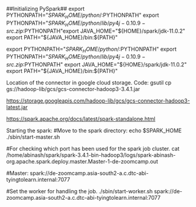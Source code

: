##Initializing PySpark##
export PYTHONPATH="${SPARK_HOME}/python/:$PYTHONPATH"
export PYTHONPATH="${SPARK_HOME}/python/lib/py4j-0.10.9-src.zip:$PYTHONPATH"export JAVA_HOME="${HOME}/spark/jdk-11.0.2"
export PATH="${JAVA_HOME}/bin:${PATH}"

export PYTHONPATH="${SPARK_HOME}/python/:$PYTHONPATH"
export PYTHONPATH="${SPARK_HOME}/python/lib/py4j-0.10.9-src.zip:$PYTHONPATH"
export JAVA_HOME="${HOME}/spark/jdk-11.0.2"
export PATH="${JAVA_HOME}/bin:${PATH}"

Location of the connector in google cloud storage. 
Code: gsutil cp gs://hadoop-lib/gcs/gcs-connector-hadoop3-3.4.1.jar

https://storage.googleapis.com/hadoop-lib/gcs/gcs-connector-hadoop3-latest.jar

https://spark.apache.org/docs/latest/spark-standalone.html


Starting the spark:
#Move to the spark directory: echo $SPARK_HOME
./sbin/start-master.sh

#For checking which port has been used for the spark job cluster.
cat /home/abinash/spark/spark-3.4.1-bin-hadoop3/logs/spark-abinash-org.apache.spark.deploy.master.Master-1-de-zoomcamp.out

#Master:
spark://de-zoomcamp.asia-south2-a.c.dtc-abi-tyingtolearn.internal:7077

#Set the worker for handling the job.
./sbin/start-worker.sh spark://de-zoomcamp.asia-south2-a.c.dtc-abi-tyingtolearn.internal:7077


